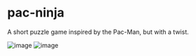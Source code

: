 # pac-ninja
A short puzzle game inspired by the Pac-Man, but with a twist.

![image](https://user-images.githubusercontent.com/121146950/236649688-fb337d8e-deeb-4685-9b4c-925225471220.png)
![image](https://user-images.githubusercontent.com/121146950/236649710-48b5ea57-5ce4-45f4-a08c-e89ee671ce91.png)
